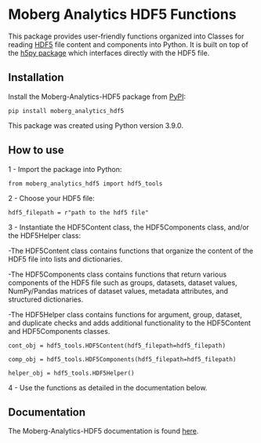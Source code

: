# Moberg Analytics HDF5 Functions

This package provides user-friendly functions organized into Classes for reading [HDF5](https://www.hdfgroup.org/solutions/hdf5/) file content and components into Python. It is built on top of the [h5py package](https://www.h5py.org/) which interfaces directly with the HDF5 file. 

## Installation

Install the Moberg-Analytics-HDF5 package from [PyPI](insert_link_to_pypi):

    pip install moberg_analytics_hdf5
    
This package was created using Python version 3.9.0.

## How to use

1 - Import the package into Python:
	
	from moberg_analytics_hdf5 import hdf5_tools
	
2 - Choose your HDF5 file:

	hdf5_filepath = r"path to the hdf5 file"
	
3 - Instantiate the HDF5Content class, the HDF5Components class, and/or the HDF5Helper class:

-The HDF5Content class contains functions that organize the content of the HDF5 file into lists and dictionaries.

-The HDF5Components class contains functions that return various components of the HDF5 file such as
groups, datasets, dataset values, NumPy/Pandas matrices of dataset values, metadata attributes, and structured dictionaries.

-The HDF5Helper class contains functions for argument, group, dataset, and duplicate checks and adds additional functionality to the HDF5Content and HDF5Components classes.

	cont_obj = hdf5_tools.HDF5Content(hdf5_filepath=hdf5_filepath)
	
	comp_obj = hdf5_tools.HDF5Components(hdf5_filepath=hdf5_filepath)
	
	helper_obj = hdf5_tools.HDF5Helper()
	
4 - Use the functions as detailed in the documentation below.

## Documentation 

The Moberg-Analytics-HDF5 documentation is found [here](https://moberg-analytics-inc.github.io/Moberg-Analytics-HDF5-Documentation/).
